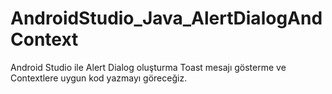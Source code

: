 # AndroidStudio_Java_AlertDialogAndContext
 Android Studio ile Alert Dialog oluşturma Toast mesajı gösterme ve Contextlere uygun kod yazmayı göreceğiz.
